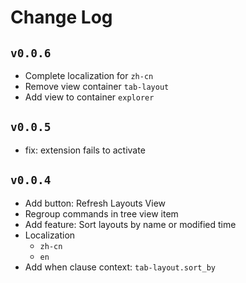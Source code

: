 # Change Log

## `v0.0.6`

- Complete localization for `zh-cn`
- Remove view container `tab-layout`
- Add view to container `explorer`

## `v0.0.5`

- fix: extension fails to activate

## `v0.0.4`

- Add button: Refresh Layouts View
- Regroup commands in tree view item
- Add feature: Sort layouts by name or modified time
- Localization
    - `zh-cn`
    - `en`
- Add when clause context: `tab-layout.sort_by`
